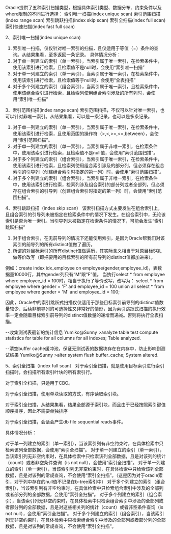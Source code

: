 Oracle提供了五种索引扫描类型，根据具体索引类型、数据分布、约束条件以及where限制的不同进行选择： 
索引唯一扫描(index unique scan)
索引范围扫描(index range scan)
索引跳跃扫描(index skip scan)
索引全扫描(index full scan)
索引快速扫描(index fast full scan)

2、索引唯一扫描(index unique scan) 
1. 索引唯一扫描，仅仅针对唯一索引的扫描，且仅适用于等值（=）条件的查询。从结果集看，至多返回一条记录。
具体情况分析：
2. 对于单一列建立的索引（单一索引），当索引属于唯一索引，在检索条件中，使用该索引进行检索，且检索值不是null时，会使用“索引唯一扫描”
3. 对于单一列建立的索引（单一索引），当索引属于唯一索引，在检索条件中，使用该索引进行检索，且检索值等于null时，会使用“全表扫描”
4. 对于多个列建立的索引（组合索引），当索引属于唯一索引，且检索条件中，使用该组合索引进行检索，且检索列使用组合索引涉及的所有列时，会使用“索引唯一扫描”

3、索引范围扫描(index range scan)
索引范围扫描，不仅可以针对唯一索引，也可以针对非唯一索引。从结果集看，可以是一条记录，也可以是多条记录。
1. 对于单一列建立的索引（单一索引），当索引属于唯一索引，在检索条件中，使用该索引进行检索，且使用范围的操作符（>,<,>=,<=,between），会使用“索引范围扫描”。
2. 对于单一列建立的索引（单一索引），当索引属于非唯一索引，在检索条件中，使用该索引进行检索，且检索值不是null值，会使用“索引范围扫描”。
3. 对于多个列建立的索引（组合索引），当索引属于唯一索引，在检索条件中，使用该索引进行检索，且检索列使用组合索引涉及的部分列，但必须存在组合索引的引导列（创建组合索引时指定的第一列）时，会使用“索引范围扫描”。
4. 对于多个列建立的索引（组合索引），当索引属于非唯一索引，在检索条件中，使用该索引进行检索，检索列涉及组合索引的部分列或者全部列，但必须存在组合索引的引导列（创建组合索引时指定的第一列）时，会使用“索引范围扫描”。

4、索引跳跃扫描（index skip scan）
该索引扫描方式主要发生在组合索引上，且组合索引的引导列未被指定在检索条件中的情况下发生。在组合索引中，无论该索引是否为唯一索引。当引导列未被指定在检索条件的情况下，可能会发生“索引跳跃扫描”
1. 对于组合索引，在无前导列的情况下还能使用索引，是因为Oracle帮我们对该索引的前导列的所有distinct值做了遍历。
2. 所谓的对目标索引的所有distinct值做遍历，其实际含义相当于对原目标SQL做等价改写（即把要用的目标索引的所有前导列的distinct值都加进来）。

例如：create index idx_employee on employee(gender,employee_id)，表数据量10000行，其中gender列只有“M”跟“F”值。
当执行select * from employee where employee_id = 100时，相当于执行了等价改写，改写为：
select * from employee where gender = 'F' and employee_id = 100 
union all 
select * from employee where gender = 'M' and employee_id = 100;

因此，Oracle中的索引跳跃式扫描仅仅适用于那些目标索引前导列的distinct值数量较少、后续非前导列的可选择性又非常好的情形，因为索引跳跃式扫描的执行效率一定会随着目标索引前导列的distinct值数量的递增而递减。否则将执行全表扫描。

--收集测试表最新的统计信息
Yumiko@Sunny >analyze table test compute statistics for table for all columns for all indexes;
Table analyzed.

--清空buffer cache缓冲池，保证无测试表的数据块存在在内存中，防止影响到测试结果
Yumiko@Sunny >alter system flush buffer_cache;
System altered.

5、索引全扫描（index full scan）
对于索引全扫描，就是使用目标索引进行索引扫描时，会扫描所有索引叶块的所有索引行。

对于索引全扫描，只适用于CBO。

对于索引全扫描，使用单块读取的方式，有序读取索引块。

对于索引全扫描，从结果集看，结果全部源于索引块，而且由于已经按照索引键值顺序排序，因此不需要单独排序

对于索引全扫描，会话会产生db file sequential reads事件。

 

具体情况分析：

对于单一列建立的索引（单一索引），当该索引列有非空约束时，在具体检索中只检索该列全部数据，会使用“索引全扫描”。
对于单一列建立的索引（单一索引），当该索引列无非空约束时，在具体检索中只检索该列全部数据，且是对该列的统计（count）或者非空条件查询（is not null），会使用“索引全扫描”。
对于单一列建立的索引（单一索引），当该索引列无非空约束时，在具体检索中只检索该列全部数据，且是对该列的常规查询，不会使用“索引全扫描”。（这是因为对于oracle索引，对于列中存在的null值不记录在b-tree索引中）
对于多个列建立的索引（组合索引），当该索引列有非空约束时，在具体检索中只检索组合索引中涉及的全部列或者部分列的全部数据，会使用“索引全扫描”。
对于多个列建立的索引（组合索引），当该索引列无非空约束时，在具体检索中只检索组合索引中涉及的全部列或者部分列的全部数据，且是对这些相关列的统计（count）或者非空条件查询（is not null），会使用“索引全扫描”。
对于多个列建立的索引（组合索引），当该索引列无非空约束时，在具体检索中只检索组合索引中涉及的全部列或者部分列的全部数据，且是对该列的常规查询，不会使用“索引全扫描”。
